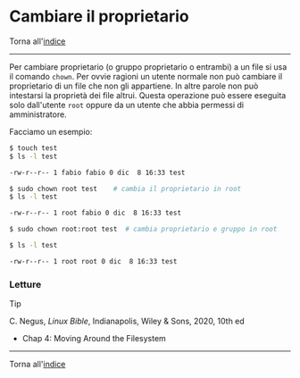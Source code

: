 # Cambiare il proprietario

Torna all'[indice](../toc.md)

---

Per cambiare proprietario (o gruppo proprietario o entrambi) a un file si usa il comando `chown`. Per ovvie ragioni un utente normale non può cambiare il proprietario di un file che non gli appartiene. In altre parole non può intestarsi la proprietà dei file altrui. Questa operazione può essere eseguita solo dall'utente `root` oppure da un utente che abbia permessi di amministratore.

Facciamo un esempio:

```bash
$ touch test
$ ls -l test

-rw-r--r-- 1 fabio fabio 0 dic  8 16:33 test

$ sudo chown root test    # cambia il proprietario in root
$ ls -l test

-rw-r--r-- 1 root fabio 0 dic  8 16:33 test

$ sudo chown root:root test  # cambia proprietario e gruppo in root

$ ls -l test

-rw-r--r-- 1 root root 0 dic  8 16:33 test
```

### Letture

> [!TIP]
> C. Negus, _Linux Bible_, Indianapolis, Wiley &amp; Sons, 2020, 10th ed
>
> - Chap 4: Moving Around the Filesystem

---

Torna all'[indice](../toc.md)
